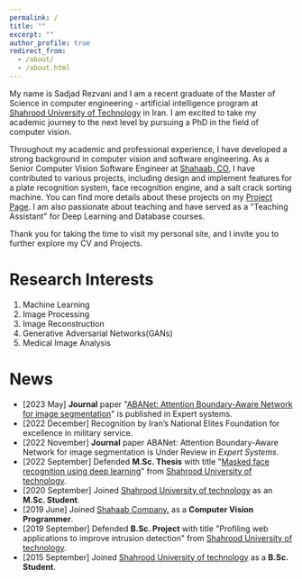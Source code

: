 ```yaml
---
permalink: /
title: ""
excerpt: ""
author_profile: true
redirect_from: 
  - /about/
  - /about.html
---  
```

My name is Sadjad Rezvani and I am a recent graduate of the Master of Science in computer engineering - artificial intelligence program at [Shahrood University of Technology](https://shahroodut.ac.ir/en/) in Iran. I am excited to take my academic journey to the next level by pursuing a PhD in the field of computer vision.

Throughout my academic and professional experience, I have developed a strong background in computer vision and software engineering. As a Senior Computer Vision Software Engineer at [Shahaab, CO](https://shahaab-co.com/en/), I have contributed to various projects, including design and implement features for a plate recognition system, face recognition engine, and  a salt crack sorting machine. You can find more details about these projects on my [Project Page](https://sadjadrz.github.io/projects/). I am also passionate about teaching and have served as a "Teaching Assistant" for Deep Learning and Database courses. 

Thank you for taking the time to visit my personal site, and I invite you to further explore my CV and Projects.



Research Interests
======
1. Machine Learning
2. Image Processing
3. Image Reconstruction
4. Generative Adversarial Networks(GANs)
5. Medical Image Analysis

News
======
* [2023 May] **Journal** paper "[ABANet: Attention Boundary-Aware Network for image segmentation](https://onlinelibrary.wiley.com/doi/10.1111/exsy.13625)" is published in Expert systems.
* [2022 December] Recognition by Iran’s National Elites Foundation for excellence in military service.
* [2022 November] **Journal** paper ABANet: Attention Boundary-Aware Network for image segmentation is Under Review in *Expert Systems*.
* [2022 September] Defended **M.Sc. Thesis** with title "[Masked face recognition using deep learning](ThesisV3_msc.pdf)" from [Shahrood University of technology](https://shahroodut.ac.ir/en).
* [2020 September] Joined [Shahrood University of technology](https://shahroodut.ac.ir/en) as an **M.Sc. Student**.
* [2019 June] Joined [Shahaab Company.](https://www.shahaab-co.com/en) as a **Computer Vision Programmer**.
* [2019 September] Defended **B.Sc. Project** with title "Profiling web applications to improve intrusion detection" from [Shahrood University of technology](https://shahroodut.ac.ir/en).
* [2015 September] Joined [Shahrood University of technology](https://shahroodut.ac.ir/en) as a **B.Sc. Student**.
